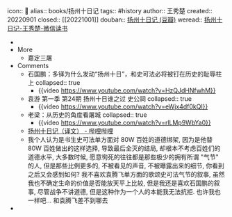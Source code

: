 icon:: 📖
alias:: books/扬州十日记
tags:: #history
author:: 王秀楚
created:: 20220901
closed:: [[20221001]]
douban::  [扬州十日记 (豆瓣)](https://book.douban.com/subject/1906939/)
weread:: [扬州十日记-王秀楚-微信读书](https://weread.qq.com/web/bookDetail/615324105c12156157916e0)

-
- More
  - 嘉定三屠
- Comments
  - 石国鹏：多铎为什么发动“扬州十日”，和史可法必将被钉在历史的耻辱柱上
    collapsed:: true
    - {{video https://www.youtube.com/watch?v=HzQJdHNfwhM}}
  - 袁游 第一季 第24期 扬州十日谁之过 史公祠
    collapsed:: true
    - {{video https://www.youtube.com/watch?v=eWjx4df0kQI}}
  - 老梁：从历史的角度看屠城
    collapsed:: true
    - {{video https://www.youtube.com/watch?v=rlLMp9WbYa0}}
  - [扬州十日记（译文） - 哔哩哔哩](https://www.bilibili.com/read/cv13271805)
  - 我个人认为是书生史可法单方面对 80W 百姓的道德绑架, 因为是他替 80W 百姓做出的这样选择, 导致最后全灭的结局, 却根本不考虑百姓们的道德水平, 大多数时候, 愿意徇死的往往都是那些极少的拥有所谓 "气节" 的人, 但是那些比例更多的, 不被看见的声音, 不被曝露出来的细节, 你看到之后又会感到如何? 我不喜欢袁腾飞单方面的歌颂史可法气节的叙事, 虽然我也不确定生命的价值是否能放天平上比较, 但是我还是喜欢石国鹏的叙事, 尽管战争不讲道德, 但是这种作为一个人的本能我无法抗拒. 也许我也一样吧... 和袁腾飞差不到哪去
-
